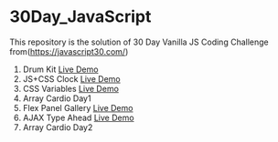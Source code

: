 # 30Day_JavaScript
This repository is the solution of 30 Day Vanilla JS Coding Challenge from(https://javascript30.com/)
1. Drum Kit [Live Demo](https://drum-kit.onrender.com)
2. JS+CSS Clock [Live Demo](https://js-and-css-clock.onrender.com)
3. CSS Variables [Live Demo](https://css-variables.onrender.com)
4. Array Cardio Day1
5. Flex Panel Gallery [Live Demo](https://flex-panel-gallery.onrender.com)
6. AJAX Type Ahead [Live Demo](https://search-cities.onrender.com)
7. Array Cardio Day2